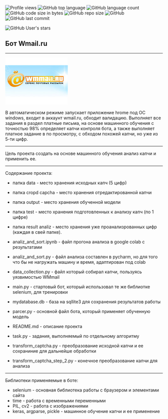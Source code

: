 ![Profile views](https://gpvc.arturio.dev/BEPb) 
![GitHub top language](https://img.shields.io/github/languages/top/BEPb/WMmail) 
![GitHub language count](https://img.shields.io/github/languages/count/BEPb/WMmail)
![GitHub code size in bytes](https://img.shields.io/github/languages/code-size/BEPb/WMmail)
![GitHub repo size](https://img.shields.io/github/repo-size/BEPb/WMmail) 
![GitHub](https://img.shields.io/github/license/BEPb/WMmail) 
![GitHub last commit](https://img.shields.io/github/last-commit/BEPb/WMmail)

![GitHub User's stars](https://img.shields.io/github/stars/BEPb?style=social)

## Бот Wmail.ru

____
![](./wmmail.jpg)


В автоматическом режиме запускает приложение hrome под ОС windows, входит в аккаунт
wmail.ru, обходит валидацию. Выполняет все задания в раздел платные письма, на основе машинного
обучения с точностью 98% определяет капчи контроля бота, а также выполняет платное задание в по просмотру, 
с обходом похожей капчи, но уже из 5-ти цифр.

____
Цель проекта создать на основе машинного обучения анализ капчи и применить ее.

___
Содержание проекта:
- папка data - место хранения исходных капч (5 цифр)
- папка cropd capcha - место хранения отредактированной капчи
- папка output - место хранения обученной модели
- папка test - место хранения подготовленных к анализу капч (по 1 цифре)
- папка result analiz - место хранения уже проанализрованных цифр (каждая в свей папке).

- analiz_and_sort.ipynb - файл прогона анализа в google colab с результатами
- analiz_and_sort.py - файл анализа составлен в pycharm, но для того что бы не нагружать машину и время, адаптирован под colab
- data_collection.py - файл который собирал капчи, пользуясь уязвимостью WMmail
- main.py - стартовый бот, который использовал те же библиотке selenium, для тренировки
- mydatabase.db -  база на sqllite3 для сохранения результатов работы
- parcer.py - основной файл бота, который применяет обученную модель
- README.md - описание проекта
- task.py -  задания, выполняемый по отдельному алгоритму
- transform_captcha.py - преобразование исходной капчи и ее сохраниние для дальнейше обработки
- transform_captcha_step_2.py -  конечное преобразование капчи для анализа
____

Библиотеки применяемые в боте:
- selenium - основная библиотека работы с браузером и элементами сайта
- time - работа с временными переменными
- PIL, cv2 - работа с изображениями
- keras, argparse, pickle - машинное обучение капчи и ее применение

 
